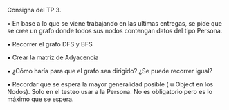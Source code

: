 Consigna del TP 3.

• En base a lo que se viene trabajando en las ultimas entregas, se pide que se cree un grafo donde todos sus nodos contengan datos del tipo Persona.

• Recorrer el grafo DFS y BFS

• Crear la matriz de Adyacencia

• ¿Cómo haría para que el grafo sea dirigido? ¿Se puede recorrer igual?

• Recordar que se espera la mayor generalidad posible ( u Object en los Nodos). Solo en el testeo usar a la Persona. No es obligatorio pero es lo máximo que se espera.
